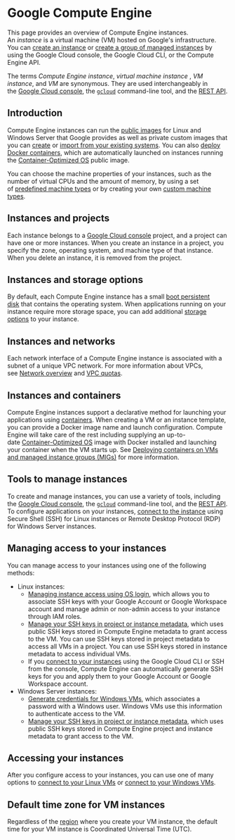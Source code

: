 # Google Compute Engine

This page provides an overview of Compute Engine instances. An _instance_ is a virtual machine (VM) hosted on Google's infrastructure. You can [create an instance](https://cloud.google.com/compute/docs/instances/create-start-instance) or [create a group of managed instances](https://cloud.google.com/compute/docs/instance-groups/creating-groups-of-managed-instances) by using the Google Cloud console, the Google Cloud CLI, or the Compute Engine API.

The terms _Compute Engine instance_, _virtual machine instance_ , _VM instance_, and _VM_ are synonymous. They are used interchangeably in the [Google Cloud console](https://console.cloud.google.com/), the [`gcloud`](https://cloud.google.com/compute/docs/gcloud-compute) command-line tool, and the [REST API](https://cloud.google.com/compute/docs/reference/latest).

## Introduction

Compute Engine instances can run the [public images](https://cloud.google.com/compute/docs/images) for Linux and Windows Server that Google provides as well as private custom images that you can [create](https://cloud.google.com/compute/docs/images/create-delete-deprecate-private-images) or [import from your existing systems](https://cloud.google.com/compute/docs/import/importing-virtual-disks). You can also [deploy Docker containers](https://cloud.google.com/compute/docs/containers/deploying-containers), which are automatically launched on instances running the [Container-Optimized OS](https://cloud.google.com/container-optimized-os/docs) public image.

You can choose the machine properties of your instances, such as the number of virtual CPUs and the amount of memory, by using a set of [predefined machine types](https://cloud.google.com/compute/docs/machine-resource) or by creating your own [custom machine types](https://cloud.google.com/compute/docs/instances/creating-instance-with-custom-machine-type).

## Instances and projects

Each instance belongs to a [Google Cloud console](https://console.cloud.google.com/) project, and a project can have one or more instances. When you create an instance in a project, you specify the zone, operating system, and machine type of that instance. When you delete an instance, it is removed from the project.

## Instances and storage options

By default, each Compute Engine instance has a small [boot persistent disk](https://cloud.google.com/compute/docs/disks/create-root-persistent-disks) that contains the operating system. When applications running on your instance require more storage space, you can add additional [storage options](https://cloud.google.com/compute/docs/disks) to your instance.

## Instances and networks

Each network interface of a Compute Engine instance is associated with a subnet of a unique VPC network. For more information about VPCs, see [Network overview](https://cloud.google.com/compute/docs/networking/network-overview) and [VPC quotas](https://cloud.google.com/vpc/docs/quota).

## Instances and containers

Compute Engine instances support a declarative method for launching your applications using [containers](https://cloud.google.com/containers). When creating a VM or an instance template, you can provide a Docker image name and launch configuration. Compute Engine will take care of the rest including supplying an up-to-date [Container-Optimized OS](https://cloud.google.com/container-optimized-os/docs) image with Docker installed and launching your container when the VM starts up. See [Deploying containers on VMs and managed instance groups (MIGs)](https://cloud.google.com/compute/docs/containers/deploying-containers) for more information.

## Tools to manage instances

To create and manage instances, you can use a variety of tools, including the [Google Cloud console](https://console.cloud.google.com/), the [`gcloud`](https://cloud.google.com/compute/docs/gcloud-compute) command-line tool, and the [REST API](https://cloud.google.com/compute/docs/reference/latest). To configure applications on your instances, [connect to the instance](https://cloud.google.com/compute/docs/instances/connecting-to-instance) using Secure Shell (SSH) for Linux instances or Remote Desktop Protocol (RDP) for Windows Server instances.

## Managing access to your instances

You can manage access to your instances using one of the following methods:

- Linux instances:
    - [Managing instance access using OS login](https://cloud.google.com/compute/docs/instances/managing-instance-access), which allows you to associate SSH keys with your Google Account or Google Workspace account and manage admin or non-admin access to your instance through IAM roles.
    - [Manage your SSH keys in project or instance metadata](https://cloud.google.com/compute/docs/connect/add-ssh-keys#metadata), which uses public SSH keys stored in Compute Engine metadata to grant access to the VM. You can use SSH keys stored in project metadata to access all VMs in a project. You can use SSH keys stored in instance metadata to access individual VMs.
    - If you [connect to your instances](https://cloud.google.com/compute/docs/instances/connecting-to-instance#gcetools) using the Google Cloud CLI or SSH from the console, Compute Engine can automatically generate SSH keys for you and apply them to your Google Account or Google Workspace account.
- Windows Server instances:
    - [Generate credentials for Windows VMs](https://cloud.google.com/compute/docs/instances/windows/generating-credentials), which associates a password with a Windows user. Windows VMs use this information to authenticate access to the VM.
    - [Manage your SSH keys in project or instance metadata](https://cloud.google.com/compute/docs/connect/add-ssh-keys#metadata), which uses public SSH keys stored in Compute Engine project and instance metadata to grant access to the VM.

## Accessing your instances

After you configure access to your instances, you can use one of many options to [connect to your Linux VMs](https://cloud.google.com/compute/docs/instances/connecting-to-instance) or [connect to your Windows VMs](https://cloud.google.com/compute/docs/instances/connecting-to-windows).

## Default time zone for VM instances

Regardless of the [region](https://cloud.google.com/compute/docs/regions-zones) where you create your VM instance, the default time for your VM instance is Coordinated Universal Time (UTC).